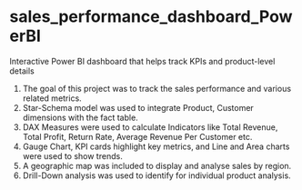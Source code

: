 # sales_performance_dashboard_PowerBI
Interactive Power BI dashboard that helps track KPIs and product-level details

1. The goal of this project was to track the sales performance and various related metrics.
2. Star-Schema model was used to integrate Product, Customer dimensions with the fact table.
3. DAX Measures were used to calculate Indicators like Total Revenue, Total Profit, Return Rate, Average Revenue Per Customer etc.
4. Gauge Chart, KPI cards highlight key metrics, and Line and Area charts were used to show trends.
5. A geographic map was included to display and analyse sales by region.
6. Drill-Down analysis was used to identify for individual product analysis.
